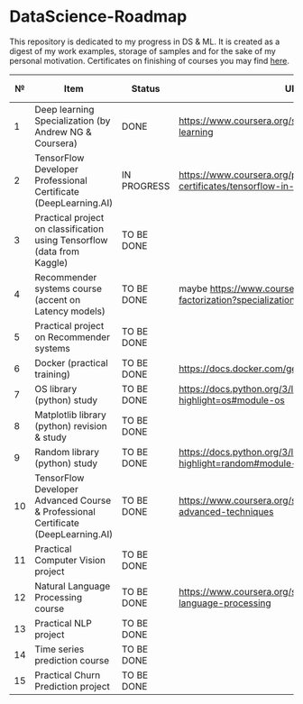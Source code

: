 # DataScience-Roadmap
This repository is dedicated to my progress in DS & ML. It is created as a digest of my work examples, storage of samples and for the sake of my personal motivation. Certificates on finishing of courses you may find <a href="https://github.com/hipufka/DataScience-Roadmap/tree/main/Certificates">here</a>.


№ |Item                                   |Status      |URL    | Date of finish
--|---------------------------------------|------------|-------|---------------
1 |Deep learning Specialization (by Andrew NG & Coursera)  |DONE|https://www.coursera.org/specializations/deep-learning |16.12.2021
2 |TensorFlow Developer Professional Certificate (DeepLearning.AI)      |IN PROGRESS|https://www.coursera.org/professional-certificates/tensorflow-in-practice |
3 |Practical project on classification using Tensorflow (data from Kaggle)|TO BE DONE||
4 |Recommender systems course (accent on Latency models) |TO BE DONE|maybe https://www.coursera.org/learn/matrix-factorization?specialization=recommender-systems|
5 |Practical project on Recommender systems                 |TO BE DONE|
6 |Docker (practical training)                 |TO BE DONE|https://docs.docker.com/get-started/overview/
7 |OS library (python) study                       |TO BE DONE|https://docs.python.org/3/library/os.html?highlight=os#module-os
8 |Matplotlib library (python) revision & study           |TO BE DONE|
9 |Random library (python) study                 |TO BE DONE|https://docs.python.org/3/library/random.html?highlight=random#module-random
10 |TensorFlow Developer Advanced Course & Professional Certificate (DeepLearning.AI)|TO BE DONE|https://www.coursera.org/specializations/tensorflow-advanced-techniques|
11|Practical Computer Vision project |TO BE DONE|
12 |Natural Language Processing course|TO BE DONE|https://www.coursera.org/specializations/natural-language-processing
13 |Practical NLP project                  |TO BE DONE|
14 |Time series prediction course             |TO BE DONE|
15 |Practical Churn Prediction project               |TO BE DONE|

